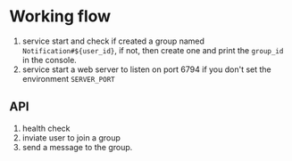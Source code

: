 # Working flow

1. service start and check if created a group named `Notification#${user_id}`, if not, then create one and print the `group_id` in the console.
2. service start a web server to listen on port 6794 if you don't set the environment `SERVER_PORT`

## API

1. health check
2. inviate user to join a group
3. send a message to the group.